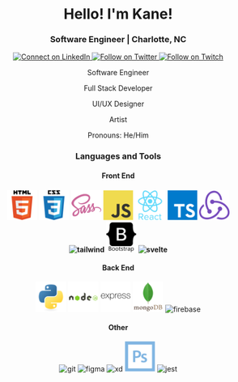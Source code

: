 <h1 align="center">Hello! I'm Kane!</h1>
<h3 align="center">Software Engineer | Charlotte, NC </h3>


<p align="center">
  <a href="https://www.linkedin.com/in/kane-lariviere/"> 
    <img alt="Connect on LinkedIn" src="https://img.shields.io/badge/-LinkedIn-0077B5?style=for-the-badge&logo=Linkedin&logoColor=white" />
  </a>
  <a href="https://twitter.com/knlrvr"> 
    <img alt="Follow on Twitter" src="https://img.shields.io/badge/-Twitter-1DA1F2?style=for-the-badge&logo=Twitter&logoColor=white" />
  </a>
  <a href="https://www.twitch.tv/kanolariv"> 
    <img alt="Follow on Twitch" src="https://img.shields.io/badge/-Twitch-9146FF?style=for-the-badge&logo=twitch&logoColor=white" />
  </a>
</p>


<p align="center">
Software Engineer
</p>
<p align="center">
Full Stack Developer 
</p>
<p align="center">
UI/UX Designer
</p>
<p align="center">
Artist
</p>
<p align="center">
Pronouns: He/Him
</p>


<h3 align="center"> Languages and Tools </h3>
<h4 align="center"> Front End <h4>
<p align="center"> 
<img src="https://raw.githubusercontent.com/devicons/devicon/master/icons/html5/html5-original-wordmark.svg" alt="html5" width="60" height="60" /> <img src="https://raw.githubusercontent.com/devicons/devicon/master/icons/css3/css3-original-wordmark.svg" alt="css3" width="60" height="60" /> <img src="https://raw.githubusercontent.com/devicons/devicon/master/icons/sass/sass-original.svg" alt="sass" width="60" height="60" /> <img src="https://raw.githubusercontent.com/devicons/devicon/master/icons/javascript/javascript-original.svg" alt="javascript" width="60" height="60" /> <img src="https://raw.githubusercontent.com/devicons/devicon/master/icons/react/react-original-wordmark.svg" alt="react" width="60" height="60" /> <img src="https://raw.githubusercontent.com/devicons/devicon/master/icons/typescript/typescript-original.svg" alt="typescript" width="60" height="60"/> <img src="https://raw.githubusercontent.com/devicons/devicon/master/icons/redux/redux-original.svg" alt="redux" width="60" height="60" /> <img src="https://www.vectorlogo.zone/logos/tailwindcss/tailwindcss-icon.svg" alt="tailwind" width="60" height="60" /> <img src="https://raw.githubusercontent.com/devicons/devicon/master/icons/bootstrap/bootstrap-plain-wordmark.svg" alt="bootstrap" width="60" height="60" /> <img src="https://upload.wikimedia.org/wikipedia/commons/1/1b/Svelte_Logo.svg" alt="svelte" width="60" height="60" /> 
</p>

  
<h4 align="center"> Back End </h4>
<p align="center">
<img src="https://raw.githubusercontent.com/devicons/devicon/master/icons/python/python-original.svg" alt="python" width="60" height="60"/> <img src="https://raw.githubusercontent.com/devicons/devicon/master/icons/nodejs/nodejs-original-wordmark.svg" alt="nodejs" width="60" height="60" /> <img src="https://raw.githubusercontent.com/devicons/devicon/master/icons/express/express-original-wordmark.svg" alt="express" width="60" height="60" /> <img src="https://raw.githubusercontent.com/devicons/devicon/master/icons/mongodb/mongodb-original-wordmark.svg" alt="mongodb" width="60" height="60" /> <img src="https://www.vectorlogo.zone/logos/firebase/firebase-icon.svg" alt="firebase" width="60" height="60"/> 
</p>

  

<h4 align="center"> Other </h4>
<p align="center">
<img src="https://www.vectorlogo.zone/logos/git-scm/git-scm-icon.svg" alt="git" width="40" height="40"/> <img src="https://www.vectorlogo.zone/logos/figma/figma-icon.svg" alt="figma" width="60" height="60" /> <img src="https://cdn.worldvectorlogo.com/logos/adobe-xd.svg" alt="xd" width="60" height="60" /> <img src="https://raw.githubusercontent.com/devicons/devicon/master/icons/photoshop/photoshop-line.svg" alt="photoshop" width="60" height="60" /> <img src="https://www.vectorlogo.zone/logos/jestjsio/jestjsio-icon.svg" alt="jest" width="60" height="60" />
</p>





